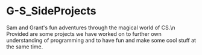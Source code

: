 # G-S_SideProjects
Sam and Grant's fun adventures through the magical world of CS.\n
Provided are some projects we have worked on to further own understanding of programming and to have fun and make some cool stuff at the same time.
